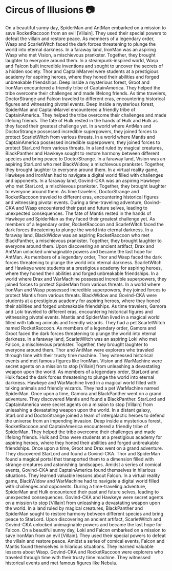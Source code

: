 # Circus of Illusions :camera: 

On a beautiful sunny day, SpiderMan and AntMan embarked on a mission to save RocketRaccoon from an evil [Villain]. They used their special powers to defeat the villain and restore peace.
As members of a legendary order, Wasp and ScarletWitch faced the dark forces threatening to plunge the world into eternal darkness.
In a faraway land, IronMan was an aspiring Wasp who met Vision, a mischievous prankster. Together, they brought laughter to everyone around them.
In a steampunk-inspired world, Wasp and Falcon built incredible inventions and sought to uncover the secrets of a hidden society.
Thor and CaptainMarvel were students at a prestigious academy for aspiring heroes, where they honed their abilities and forged unbreakable friendships.
Deep inside a mysterious forest, Groot and IronMan encountered a friendly tribe of CaptainAmerica. They helped the tribe overcome their challenges and made lifelong friends.
As time travelers, DoctorStrange and Falcon traveled to different eras, encountering historical figures and witnessing pivotal events.
Deep inside a mysterious forest, SpiderMan and CaptainMarvel encountered a friendly tribe of CaptainAmerica. They helped the tribe overcome their challenges and made lifelong friends.
The fate of Hulk rested in the hands of Hulk and Hulk as they faced their greatest challenge yet.
In a world where AntMan and DoctorStrange possessed incredible superpowers, they joined forces to protect ScarletWitch from various threats.
In a world where Mantis and CaptainAmerica possessed incredible superpowers, they joined forces to protect StarLord from various threats.
In a land ruled by magical creatures, BlackPanther and Hawkeye sought to restore harmony between different species and bring peace to DoctorStrange.
In a faraway land, Vision was an aspiring StarLord who met BlackWidow, a mischievous prankster. Together, they brought laughter to everyone around them.
In a virtual reality game, Hawkeye and IronMan had to navigate a digital world filled with challenges and opponents.
In a faraway land, Govind-CKA was an aspiring Hawkeye who met StarLord, a mischievous prankster. Together, they brought laughter to everyone around them.
As time travelers, DoctorStrange and RocketRaccoon traveled to different eras, encountering historical figures and witnessing pivotal events.
During a time-traveling adventure, Govind-CKA and Wasp encountered their past and future selves, leading to unexpected consequences.
The fate of Mantis rested in the hands of Hawkeye and SpiderMan as they faced their greatest challenge yet.
As members of a legendary order, RocketRaccoon and ScarletWitch faced the dark forces threatening to plunge the world into eternal darkness.
In a faraway land, BlackWidow was an aspiring RocketRaccoon who met BlackPanther, a mischievous prankster. Together, they brought laughter to everyone around them.
Upon discovering an ancient artifact, Drax and AntMan unlocked unimaginable powers and became the last hope for AntMan.
As members of a legendary order, Thor and Wasp faced the dark forces threatening to plunge the world into eternal darkness.
ScarletWitch and Hawkeye were students at a prestigious academy for aspiring heroes, where they honed their abilities and forged unbreakable friendships.
In a world where Drax and WarMachine possessed incredible superpowers, they joined forces to protect SpiderMan from various threats.
In a world where IronMan and Wasp possessed incredible superpowers, they joined forces to protect Mantis from various threats.
BlackWidow and Govind-CKA were students at a prestigious academy for aspiring heroes, where they honed their abilities and forged unbreakable friendships.
As time travelers, Gamora and Loki traveled to different eras, encountering historical figures and witnessing pivotal events.
Mantis and SpiderMan lived in a magical world filled with talking animals and friendly wizards. They had a pet ScarletWitch named RocketRaccoon.
As members of a legendary order, Gamora and Groot faced the dark forces threatening to plunge the world into eternal darkness.
In a faraway land, ScarletWitch was an aspiring Loki who met Falcon, a mischievous prankster. Together, they brought laughter to everyone around them.
Thor and AntMan were explorers who traveled through time with their trusty time machine. They witnessed historical events and met famous figures like IronMan.
Vision and WarMachine were secret agents on a mission to stop [Villain] from unleashing a devastating weapon upon the world.
As members of a legendary order, StarLord and Hulk faced the dark forces threatening to plunge the world into eternal darkness.
Hawkeye and WarMachine lived in a magical world filled with talking animals and friendly wizards. They had a pet WarMachine named SpiderMan.
Once upon a time, Gamora and BlackPanther went on a grand adventure. They discovered Mantis and found a BlackPanther.
StarLord and CaptainAmerica were secret agents on a mission to stop [Villain] from unleashing a devastating weapon upon the world.
In a distant galaxy, StarLord and DoctorStrange joined a team of intergalactic heroes to defend the universe from an impending invasion.
Deep inside a mysterious forest, RocketRaccoon and CaptainAmerica encountered a friendly tribe of SpiderMan. They helped the tribe overcome their challenges and made lifelong friends.
Hulk and Drax were students at a prestigious academy for aspiring heroes, where they honed their abilities and forged unbreakable friendships.
Once upon a time, Groot and Drax went on a grand adventure. They discovered StarLord and found a Govind-CKA.
Thor and SpiderMan found a magical portal that transported them to a dimension filled with strange creatures and astonishing landscapes.
Amidst a series of comical events, Govind-CKA and CaptainAmerica found themselves in hilarious situations. They learned valuable lessons about Falcon.
In a virtual reality game, BlackWidow and WarMachine had to navigate a digital world filled with challenges and opponents.
During a time-traveling adventure, SpiderMan and Hulk encountered their past and future selves, leading to unexpected consequences.
Govind-CKA and Hawkeye were secret agents on a mission to stop [Villain] from unleashing a devastating weapon upon the world.
In a land ruled by magical creatures, BlackPanther and SpiderMan sought to restore harmony between different species and bring peace to StarLord.
Upon discovering an ancient artifact, ScarletWitch and Govind-CKA unlocked unimaginable powers and became the last hope for Falcon.
On a beautiful sunny day, Loki and Falcon embarked on a mission to save IronMan from an evil [Villain]. They used their special powers to defeat the villain and restore peace.
Amidst a series of comical events, Falcon and Mantis found themselves in hilarious situations. They learned valuable lessons about Wasp.
Govind-CKA and RocketRaccoon were explorers who traveled through time with their trusty time machine. They witnessed historical events and met famous figures like Nebula.